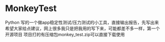# MonkeyTest
Python 写的一个做app稳定性测试/压力测试的小工具，直接输出报告，先写出来希望大家给点建议，网上很多我只是把我用的写下来，可能都差不多一样，第一个开源项目
项目打的有压缩包monkey_test.zip可以直接下载使用
